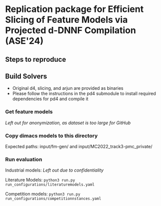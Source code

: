 # Replication package for Efficient Slicing of Feature Models via Projected d-DNNF Compilation (ASE'24)

## Steps to reproduce

## Build Solvers

* Original d4, slicing, and arjun are provided as binaries
* Please follow the instructions in the pd4 submodule to install required dependencies for pd4 and compile it

### Get feature models
*Left out for anonymization, as dataset is too large for GitHub*

### Copy dimacs models to this directory

Expected paths: input/fm-gen/ and input/MC2022_track3-pmc_private/

### Run evaluation 

Industrial models: *Left out due to confidentiality*

Literature Models: `python3 run.py run_configurations/literaturemodels.yaml`

Competition models: `python3 run.py run_configurations/competitionnstances.yaml`